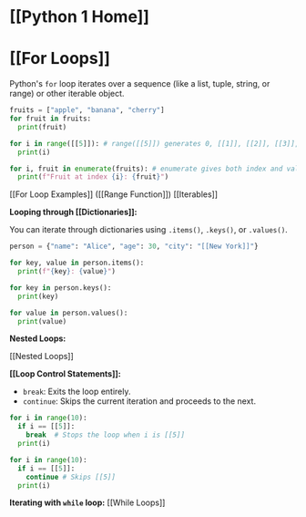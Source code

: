 # [[Python 1 Home]]
# [[For Loops]] 
Python's `for` loop iterates over a sequence (like a list, tuple, string, or range) or other iterable object.

```python
fruits = ["apple", "banana", "cherry"]
for fruit in fruits:
  print(fruit)

for i in range([[5]]): # range([[5]]) generates 0, [[1]], [[2]], [[3]], [[4]]
  print(i)

for i, fruit in enumerate(fruits): # enumerate gives both index and value
  print(f"Fruit at index {i}: {fruit}")
```

[[For Loop Examples]]  ([[Range Function]]) [[Iterables]]


**Looping through [[Dictionaries]]:**

You can iterate through dictionaries using `.items()`, `.keys()`, or `.values()`.

```python
person = {"name": "Alice", "age": 30, "city": "[[New York]]"}

for key, value in person.items():
  print(f"{key}: {value}")

for key in person.keys():
  print(key)

for value in person.values():
  print(value)
```

**Nested Loops:**

[[Nested Loops]]

**[[Loop Control Statements]]:**

* `break`: Exits the loop entirely.
* `continue`: Skips the current iteration and proceeds to the next.

```python
for i in range(10):
  if i == [[5]]:
    break  # Stops the loop when i is [[5]]
  print(i)

for i in range(10):
  if i == [[5]]:
    continue # Skips [[5]]
  print(i)
```

**Iterating with `while` loop:** [[While Loops]]
